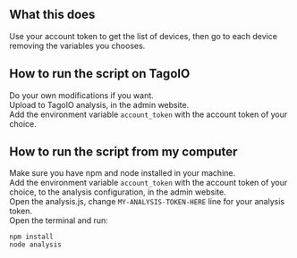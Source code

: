 ## What this does
Use your account token to get the list of devices, then go to each device removing the variables you chooses.

## How to run the script on TagoIO
Do your own modifications if you want.<br>
Upload to TagoIO analysis, in the admin website.<br>
Add the environment variable `account_token` with the account token of your choice.

## How to run the script from my computer
Make sure you have npm and node installed in your machine.<br>
Add the environment variable `account_token` with the account token of your choice, to the analysis configuration, in the admin website.<br>
Open the analysis.js, change `MY-ANALYSIS-TOKEN-HERE` line for your analysis token.<br>
Open the terminal and run:

`npm install`<br>
`node analysis`
